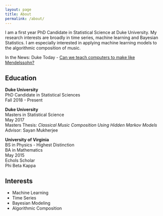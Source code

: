 ```yaml
---
layout: page
title: About
permalink: /about/
---
```


I am a first year PhD Candidate in Statistical Science at Duke University.  My research interests are broadly in time series, machine learning and Bayesian Statistics.  I am especially interested in applying machine learning models to the algorithmic composition of music.

In the News: Duke Today -  [Can we teach computers to make like Mendelssohn?](https://today.duke.edu/2017/12/can-we-teach-computers-make-mendelssohn)

## Education

**Duke University**<br/>
PhD Candidate in Statistical Sciences<br/>
Fall 2018 - Present<br/>

**Duke University**<br/>
Masters in Statistical Science<br/>
May 2017<br/>
Masters Thesis: *Classical Music Composition Using Hidden Markov Models* <br/>
Advisor: Sayan Mukherjee<br/>

**University of Virginia**<br/>
BS in Physics - Highest Distinction<br/>
BA in Mathematics<br/>
May 2015<br/>
Echols Scholar<br/>
Phi Beta Kappa<br/>


## Interests
- Machine Learning
- Time Series
- Bayesian Modeling
- Algorithmic Composition

